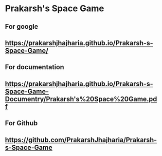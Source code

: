 # Prakarsh's Space Game
## For google
## https://prakarshjhajharia.github.io/Prakarsh-s-Space-Game/
## For documentation
## https://prakarshjhajharia.github.io/Prakarsh-s-Space-Game-Documentry/Prakarsh's%20Space%20Game.pdf
## For Github
## https://github.com/PrakarshJhajharia/Prakarsh-s-Space-Game
